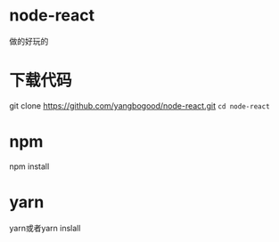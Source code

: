 # node-react
做的好玩的
# 下载代码
git clone https://github.com/yangbogood/node-react.git
`cd node-react`

# npm 
npm install 

# yarn

yarn或者yarn inslall 
